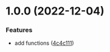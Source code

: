 # 1.0.0 (2022-12-04)


### Features

* add functions ([4c4c111](https://github.com/maxgfr/react-essentials-functions/commit/4c4c111e8a814a6ada9295387c613f31dc17f677))
